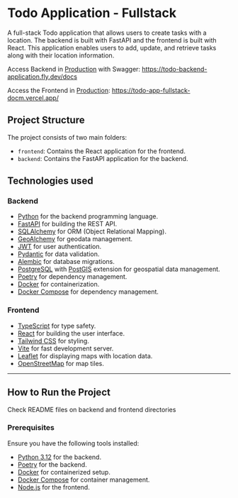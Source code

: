 # Todo Application - Fullstack

A full-stack Todo application that allows users to create tasks with a location. The backend is built with FastAPI and the frontend is built with React. This application enables users to add, update, and retrieve tasks along with their location information.

Access Backend in [Production](https://todo-backend-application.fly.dev/docs) with Swagger: https://todo-backend-application.fly.dev/docs

Access the Frontend in [Production](https://todo-app-fullstack-docm.vercel.app/): https://todo-app-fullstack-docm.vercel.app/

## Project Structure

The project consists of two main folders:

- `frontend`: Contains the React application for the frontend.
- `backend`: Contains the FastAPI application for the backend.

## Technologies used

### Backend

- [Python](https://www.python.org/) for the backend programming language.
- [FastAPI](https://fastapi.tiangolo.com/) for building the REST API.
- [SQLAlchemy](https://www.sqlalchemy.org/) for ORM (Object Relational Mapping).
- [GeoAlchemy](https://geoalchemy-2.readthedocs.io/) for geodata management.
- [JWT](https://jwt.io/) for user authentication.
- [Pydantic](https://pydantic-docs.helpmanual.io/) for data validation.
- [Alembic](https://alembic.sqlalchemy.org/en/latest/) for database migrations.
- [PostgreSQL](https://www.postgresql.org/) with [PostGIS](https://postgis.net/) extension for geospatial data management.
- [Poetry](https://python-poetry.org/) for dependency management.
- [Docker](https://www.docker.com/) for containerization.
- [Docker Compose](https://python-poetry.org/) for dependency management.

### Frontend

- [TypeScript](https://www.typescriptlang.org/) for type safety.
- [React](https://reactjs.org/) for building the user interface.
- [Tailwind CSS](https://tailwindcss.com/) for styling.
- [Vite](https://vitejs.dev/) for fast development server.
- [Leaflet](https://leafletjs.com/) for displaying maps with location data.
- [OpenStreetMap](https://www.openstreetmap.org/) for map tiles.

---

## How to Run the Project

Check README files on backend and frontend directories

### Prerequisites

Ensure you have the following tools installed:

- [Python 3.12](https://www.python.org/) for the backend.
- [Poetry](https://www.python.org/) for the backend.
- [Docker](https://www.docker.com/) for containerized setup.
- [Docker Compose](https://docs.docker.com/compose/install/) for container management.
- [Node.js](https://nodejs.org/) for the frontend.
